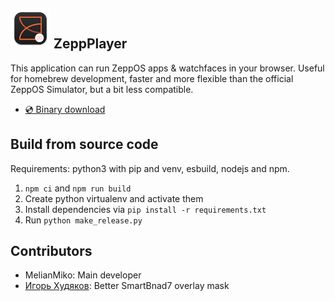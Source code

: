 ![Logo](docs/logo.png) ZeppPlayer
----------------------------------

This application can run ZeppOS apps & watchfaces in your 
browser. Useful for homebrew development, faster and more 
flexible than the official ZeppOS Simulator, but a bit 
less compatible.

- [💿 Binary download](https://melianmiko.ru/en/zepp_player/)

## Build from source code
Requirements: python3 with pip and venv, esbuild, nodejs and npm.

1. `npm ci` and `npm run build`
2. Create python virtualenv and activate them
3. Install dependencies via `pip install -r requirements.txt`
4. Run `python make_release.py`

## Contributors
- MelianMiko: Main developer
- [Игорь Худяков](https://4pda.to/forum/index.php?showuser=5434953): Better SmartBnad7 overlay mask
